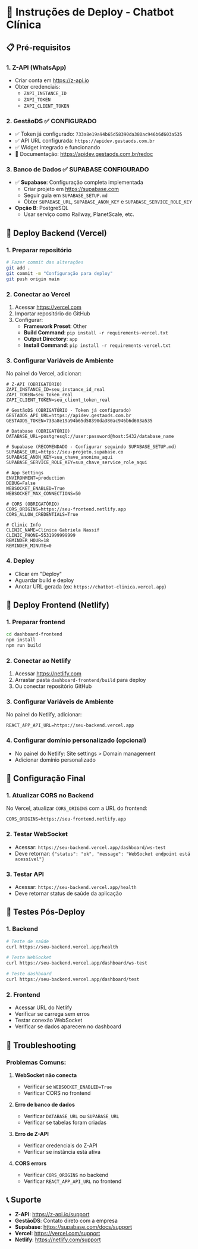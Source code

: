 # 🚀 Instruções de Deploy - Chatbot Clínica

## 📋 Pré-requisitos

### 1. **Z-API (WhatsApp)**
- Criar conta em https://z-api.io
- Obter credenciais:
  - `ZAPI_INSTANCE_ID`
  - `ZAPI_TOKEN` 
  - `ZAPI_CLIENT_TOKEN`

### 2. **GestãoDS** ✅ **CONFIGURADO**
- ✅ Token já configurado: `733a8e19a94b65d58390da380ac946b6d603a535`
- ✅ API URL configurada: `https://apidev.gestaods.com.br`
- ✅ Widget integrado e funcionando
- 📖 Documentação: https://apidev.gestaods.com.br/redoc

### 3. **Banco de Dados** ✅ **SUPABASE CONFIGURADO**
- ✅ **Supabase**: Configuração completa implementada
  - Criar projeto em https://supabase.com
  - Seguir guia em `SUPABASE_SETUP.md`
  - Obter `SUPABASE_URL`, `SUPABASE_ANON_KEY` e `SUPABASE_SERVICE_ROLE_KEY`
- **Opção B**: PostgreSQL
  - Usar serviço como Railway, PlanetScale, etc.

## 🔧 Deploy Backend (Vercel)

### 1. **Preparar repositório**
```bash
# Fazer commit das alterações
git add .
git commit -m "Configuração para deploy"
git push origin main
```

### 2. **Conectar ao Vercel**
1. Acessar https://vercel.com
2. Importar repositório do GitHub
3. Configurar:
   - **Framework Preset**: Other
   - **Build Command**: `pip install -r requirements-vercel.txt`
   - **Output Directory**: `app`
   - **Install Command**: `pip install -r requirements-vercel.txt`

### 3. **Configurar Variáveis de Ambiente**
No painel do Vercel, adicionar:

```env
# Z-API (OBRIGATÓRIO)
ZAPI_INSTANCE_ID=seu_instance_id_real
ZAPI_TOKEN=seu_token_real
ZAPI_CLIENT_TOKEN=seu_client_token_real

# GestãoDS (OBRIGATÓRIO - Token já configurado)
GESTAODS_API_URL=https://apidev.gestaods.com.br
GESTAODS_TOKEN=733a8e19a94b65d58390da380ac946b6d603a535

# Database (OBRIGATÓRIO)
DATABASE_URL=postgresql://user:password@host:5432/database_name

# Supabase (RECOMENDADO - Configurar seguindo SUPABASE_SETUP.md)
SUPABASE_URL=https://seu-projeto.supabase.co
SUPABASE_ANON_KEY=sua_chave_anonima_aqui
SUPABASE_SERVICE_ROLE_KEY=sua_chave_service_role_aqui

# App Settings
ENVIRONMENT=production
DEBUG=False
WEBSOCKET_ENABLED=True
WEBSOCKET_MAX_CONNECTIONS=50

# CORS (OBRIGATÓRIO)
CORS_ORIGINS=https://seu-frontend.netlify.app
CORS_ALLOW_CREDENTIALS=True

# Clinic Info
CLINIC_NAME=Clínica Gabriela Nassif
CLINIC_PHONE=5531999999999
REMINDER_HOUR=18
REMINDER_MINUTE=0
```

### 4. **Deploy**
- Clicar em "Deploy"
- Aguardar build e deploy
- Anotar URL gerada (ex: `https://chatbot-clinica.vercel.app`)

## 🎨 Deploy Frontend (Netlify)

### 1. **Preparar frontend**
```bash
cd dashboard-frontend
npm install
npm run build
```

### 2. **Conectar ao Netlify**
1. Acessar https://netlify.com
2. Arrastar pasta `dashboard-frontend/build` para deploy
3. Ou conectar repositório GitHub

### 3. **Configurar Variáveis de Ambiente**
No painel do Netlify, adicionar:

```env
REACT_APP_API_URL=https://seu-backend.vercel.app
```

### 4. **Configurar domínio personalizado (opcional)**
- No painel do Netlify: Site settings > Domain management
- Adicionar domínio personalizado

## 🔗 Configuração Final

### 1. **Atualizar CORS no Backend**
No Vercel, atualizar `CORS_ORIGINS` com a URL do frontend:
```env
CORS_ORIGINS=https://seu-frontend.netlify.app
```

### 2. **Testar WebSocket**
- Acessar: `https://seu-backend.vercel.app/dashboard/ws-test`
- Deve retornar: `{"status": "ok", "message": "WebSocket endpoint está acessível"}`

### 3. **Testar API**
- Acessar: `https://seu-backend.vercel.app/health`
- Deve retornar status de saúde da aplicação

## 🧪 Testes Pós-Deploy

### 1. **Backend**
```bash
# Teste de saúde
curl https://seu-backend.vercel.app/health

# Teste WebSocket
curl https://seu-backend.vercel.app/dashboard/ws-test

# Teste dashboard
curl https://seu-backend.vercel.app/dashboard/test
```

### 2. **Frontend**
- Acessar URL do Netlify
- Verificar se carrega sem erros
- Testar conexão WebSocket
- Verificar se dados aparecem no dashboard

## 🚨 Troubleshooting

### Problemas Comuns:

1. **WebSocket não conecta**
   - Verificar se `WEBSOCKET_ENABLED=True`
   - Verificar CORS no frontend

2. **Erro de banco de dados**
   - Verificar `DATABASE_URL` ou `SUPABASE_URL`
   - Verificar se tabelas foram criadas

3. **Erro de Z-API**
   - Verificar credenciais do Z-API
   - Verificar se instância está ativa

4. **CORS errors**
   - Verificar `CORS_ORIGINS` no backend
   - Verificar `REACT_APP_API_URL` no frontend

## 📞 Suporte

- **Z-API**: https://z-api.io/support
- **GestãoDS**: Contato direto com a empresa
- **Supabase**: https://supabase.com/docs/support
- **Vercel**: https://vercel.com/support
- **Netlify**: https://netlify.com/support 